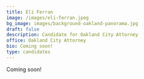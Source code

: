 ```yaml
---
title: Eli Ferran
image: /images/eli-ferran.jpeg
bg_image: images/background-oakland-panorama.jpg
draft: false
description: Candidate for Oakland City Attorney
office: Oakland City Attorney
bio: Coming soon!
type: candidates
---
```

Coming soon!